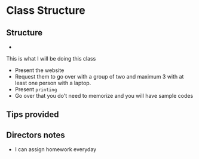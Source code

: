 # Class Structure

## Structure
- 

This is what I will be doing this class
- Present the website
- Request them to go over with a group of two and maximum 3 with at least one person with a laptop. 
- Present `printing`
- Go over that you do't need to memorize and you will have sample codes



## Tips provided

## Directors notes
- I can assign homework everyday